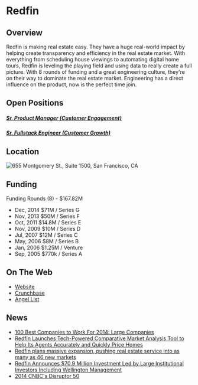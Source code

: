 # Redfin
## Overview
Redfin is making real estate easy. They have a huge real-world impact by helping create transparency and efficiency in the real estate market. With everything from scheduling house viewings to automating digital home tours, Redfin is leveling the playing field and using data to really create a full picture. With 8 rounds of funding and a great engineering culture, they're on their way to dominate the real estate market. Engineering has a direct influence on the product, now is the perfect time join.

## Open Positions
##### [Sr. Product Manager (Customer Engagement)](https://github.com/the31337/jobs/blob/master/redfin/senior-product-manager-customer-engagement.md)
##### [Sr. Fullstack Engineer (Customer Growth)](https://github.com/the31337/jobs/blob/master/redfin/senior-fullstack-engineer-customer-growth.md)

## Location
![655 Montgomery St., Suite 1500, San Francisco, CA](https://maps.googleapis.com/maps/api/staticmap?center=655+Montgomery+St.,+Suite+1500,+San+Francisco,+CA&zoom=13&scale=false&size=600x300&maptype=roadmap&format=png&visual_refresh=true)  

## Funding
Funding Rounds (8) - $167.82M
+ Dec, 2014	$71M / Series G
+ Nov, 2013	$50M / Series F
+ Oct, 2011	$14.8M / Series E
+ Nov, 2009	$10M / Series D
+ Jul, 2007	$12M / Series C
+ May, 2006	$8M / Series B
+ Jan, 2006	$1.25M / Venture
+ Sep, 2005	$770k / Series A

## On The Web
+ [Website](https://www.redfin.com/)
+ [Crunchbase](https://www.crunchbase.com/organization/redfin#/entity)
+ [Angel List](https://angel.co/redfin)

## News
+ [100 Best Companies to Work For 2014: Large Companies](http://seattlebusinessmag.com/article/100-best-companies-work-2014-large-companies)
+ [Redfin Launches Tech-Powered Comparative Market Analysis Tool to Help Its Agents Accurately and Quickly Price Homes](http://www.businesswire.com/news/home/20161130005292/en/Redfin-Launches-Tech-Powered-Comparative-Market-Analysis-Tool)
+ [Redfin plans massive expansion, pushing real estate service into as many as 46 new markets](http://www.geekwire.com/2014/redfin-planning-massive-expansion-pushing-online-real-estate-service-46-new-markets/)
+ [Redfin Announces $70.9 Million Investment Led by Large Institutional Investors Including Wellington Management](http://press.redfin.com/phoenix.zhtml?c=252734&p=irol-newsArticle&ID=2007688)
+ [2014 CNBC's Disruptor 50](http://www.cnbc.com/2014/06/17/cnbc-disruptor-50.html)

